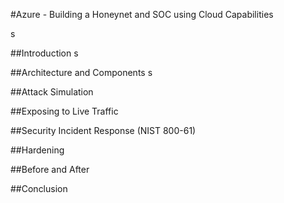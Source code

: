 #Azure - Building a Honeynet and SOC using Cloud Capabilities

s

##Introduction
s

##Architecture and Components
s

##Attack Simulation

##Exposing to Live Traffic

##Security Incident Response (NIST 800-61)

##Hardening

##Before and After

##Conclusion




